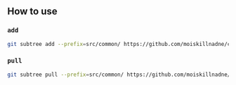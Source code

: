 ## How to use

### `add`

```bash
git subtree add --prefix=src/common/ https://github.com/moiskillnadne/contentpedia_common master
```

### `pull`

```bash
git subtree pull --prefix=src/common/ https://github.com/moiskillnadne/contentpedia_common master
```